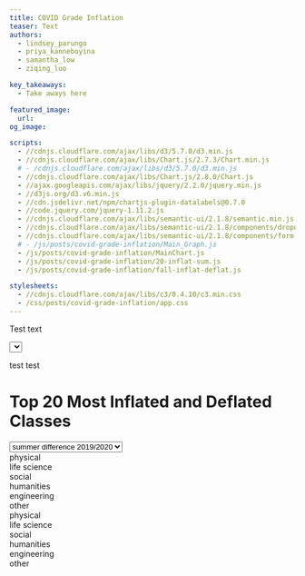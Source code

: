 ```yaml
---
title: COVID Grade Inflation
teaser: Text
authors:
  - lindsey_parungo
  - priya_kanneboyina
  - samantha_low
  - ziqing_luo

key_takeaways:
  - Take aways here

featured_image:
  url: 
og_image: 

scripts:
  - //cdnjs.cloudflare.com/ajax/libs/d3/5.7.0/d3.min.js 
  - //cdnjs.cloudflare.com/ajax/libs/Chart.js/2.7.3/Chart.min.js
  # - /cdnjs.cloudflare.com/ajax/libs/d3/5.7.0/d3.min.js 
  - //cdnjs.cloudflare.com/ajax/libs/Chart.js/2.8.0/Chart.js
  - //ajax.googleapis.com/ajax/libs/jquery/2.2.0/jquery.min.js
  - //d3js.org/d3.v6.min.js
  - //cdn.jsdelivr.net/npm/chartjs-plugin-datalabels@0.7.0
  - //code.jquery.com/jquery-1.11.2.js
  - //cdnjs.cloudflare.com/ajax/libs/semantic-ui/2.1.8/semantic.min.js
  - //cdnjs.cloudflare.com/ajax/libs/semantic-ui/2.1.8/components/dropdown.min.js
  - //cdnjs.cloudflare.com/ajax/libs/semantic-ui/2.1.8/components/form.min.js
  # - /js/posts/covid-grade-inflation/Main_Graph.js
  - /js/posts/covid-grade-inflation/MainChart.js
  - /js/posts/covid-grade-inflation/20-inflat-sum.js
  - /js/posts/covid-grade-inflation/fall-inflat-deflat.js

stylesheets:
  - //cdnjs.cloudflare.com/ajax/libs/c3/0.4.10/c3.min.css
  - /css/posts/covid-grade-inflation/app.css
---
```


Test text

<script src="https://code.highcharts.com/highcharts.js"></script>

<script src="https://code.highcharts.com/modules/export-data.js"></script>

<script src="https://code.highcharts.com/modules/accessibility.js"></script>

<script src="https://d3js.org/d3.v3.min.js"></script>

<select id="dropdown-menu"></select>

<div class = "main_graph">
  <canvas id = "main-chart"></canvas>
</div>
<!-- <div class="graph-container">
    <div id="precovidGraph"></div>
    <div id="postcovidGraph"></div>
  </div> -->

test test

<div class = "main graph">
  <canvas id = "main-chart"></canvas>
</div>

<figure class="highcharts-figure">
    <div id="container"></div>
    <p class="highcharts-description">
    </p>
</figure>

<script src="/js/posts/covid-grade-inflation/pie_chart.js"></script>

  <div class="dropdown-menu"></div>
<div class="my_dataviz">
    <div id="my_dataviz"></div>
  </div>



<!-- Load d3.js
<script src="https://d3js.org/d3.v6.js"></script>

<!-- Add 2 buttons -->

<!-- <button onclick="update('var1')">Variable 1</button>
<button onclick="update('var2')">Variable 2</button>
          
<!-- Create a div where the graph will take place -->

<!-- <div id="my_dataviz"></div> -->

<!-- <div class="dropdown-menu"></div>
<div class="graph-container">
    <div id="precovidGraph"></div>
    <div id="postcovidGraph"></div>
  </div>  -->

  <div class="dropdown-menu"></div>
<div class="graph-container">
    <div id="precovidGraph"></div>
    <div id="postcovidGraph"></div>
  </div>

# Top 20 Most Inflated and Deflated Classes

<!-- Chart container -->
<div id="inflation"> 
  <!-- Drop-down -->
<script src="https://cdnjs.cloudflare.com/ajax/libs/Chart.js/2.7.2/Chart.bundle.min.js"></script>
<script src="https://code.jquery.com/jquery-1.12.4.min.js"></script>

<select class>
  <option value="summer">summer difference 2019/2020</option>
  <option value="fall">fall difference 2019/2020 </option>
</select>
<div>
    <div class= "summer GFG">
      <div id="legend">
        <div class="item physical">physical</div>
        <div class="item life_science">life science</div>
        <div class="item social">social</div>
        <div class="item humanities">humanities</div>
        <div class="item engineering">engineering</div>
        <div class="item other">other</div>
      </div>
      <canvas id="inflationChart"></canvas>
      <canvas id="deflationChart"></canvas>
    </div>
    <div class="fall GFG">
     <div id="legend">
        <div class="item physical">physical</div>
        <div class="item life_science">life science</div>
        <div class="item social">social</div>
        <div class="item humanities">humanities</div>
        <div class="item engineering">engineering</div>
        <div class="item other">other</div>
      </div>
      <canvas id = "fallinflatChart"></canvas>
      <canvas id = "falldeflatChart"></canvas>
    </div>           
</div>

</div>









